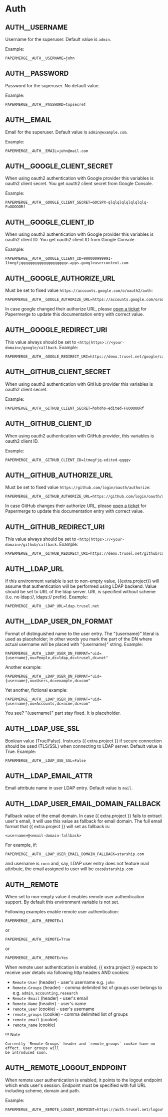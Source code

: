 # Auth


## AUTH__USERNAME

Username for the superuser. Default value is `admin`.

Example:

    PAPERMERGE__AUTH__USERNAME=john


## AUTH__PASSWORD

Password for the superuser. No default value.

Example:

    PAPERMERGE__AUTH__PASSWORD=topsecret


## AUTH__EMAIL

Email for the superuser. Default value is `admin@example.com`.

Example:

    PAPERMERGE__AUTH__EMAIL=john@mail.com


## AUTH__GOOGLE_CLIENT_SECRET

When using oauth2 authentication with Google provider this variables is oauth2 client secret.
You get oauth2 client secret from Google Console.

Example:

    PAPERMERGE__AUTH__GOOGLE_CLIENT_SECRET=GOCSPX-qlqlqlqlqlqlqlqlq-FuOOOOORf

## AUTH__GOOGLE_CLIENT_ID

When using oauth2 authentication with Google provider this variables is oauth2 client ID.
You get oauth2 client ID from Google Console.

Example:

    PAPERMERGE__AUTH__GOOGLE_CLIENT_ID=900000999991-1tmegfjqqqqqqqqqqqqqqqqqqqqv.apps.googleusercontent.com

## AUTH__GOOGLE_AUTHORIZE_URL

Must be set to fixed value `https://accounts.google.com/o/oauth2/auth`:

    PAPERMERGE__AUTH__GOOGLE_AUTHORIZE_URL=https://accounts.google.com/o/oauth2/auth

In case google changed their authorize URL, please [open a ticket](https://github.com/ciur/papermerge/issues) for Papermerge to update this documentation entry with correct value.

## AUTH__GOOGLE_REDIRECT_URI

This value always should be set to `<http|https>://<your-domain>/google/callback`.
Example:

    PAPERMERGE__AUTH__GOOGLE_REDIRECT_URI=https://demo.trusel.net/google/callback


## AUTH__GITHUB_CLIENT_SECRET

When using oauth2 authentication with GitHub provider this variables is oauth2 client secret.

Example:

    PAPERMERGE__AUTH__GITHUB_CLIENT_SECRET=hohoho-edited-FuOOOOORf

## AUTH__GITHUB_CLIENT_ID

When using oauth2 authentication with GitHub provider, this variables is oauth2 client ID.

Example:

    PAPERMERGE__AUTH__GITHUB_CLIENT_ID=1tmegfjq-edited-qqqqv

## AUTH__GITHUB_AUTHORIZE_URL

Must be set to fixed value `https://github.com/login/oauth/authorize`:

    PAPERMERGE__AUTH__GITHUB_AUTHORIZE_URL=https://github.com/login/oauth/authorize

In case GitHub changes their authorize URL, please [open a ticket](https://github.com/ciur/papermerge/issues) for Papermerge to update this documentation entry with correct value.

## AUTH__GITHUB_REDIRECT_URI

This value always should be set to `<http|https>://<your-domain>/github/callback`.
Example:

    PAPERMERGE__AUTH__GITHUB_REDIRECT_URI=https://demo.trusel.net/github/callback


## AUTH__LDAP_URL

If this environment variable is set to non-empty value, {{extra.project}} will assume that authentication will be performed using LDAP
backend. Value should be set to URL of the ldap server. URL is specified without scheme
(i.e. no ldap://, ldaps:// prefix). Example:

    PAPERMERGE__AUTH__LDAP_URL=ldap.trusel.net

## AUTH__LDAP_USER_DN_FORMAT

Format of distinguished name to the user entry. The "{username}" literal is used
as placeholder; in other words you mark the part of the DN where actual username will be placed with "{username}" string. Example:

    PAPERMERGE__AUTH__LDAP_USER_DN_FORMAT="uid={username},ou=People,dc=ldap,dc=trusel,dc=net"

Another example:

    PAPERMERGE__AUTH__LDAP_USER_DN_FORMAT="uid={username},ou=Users,dc=example,dc=com"

Yet another, fictional example:

    PAPERMERGE__AUTH__LDAP_USER_DN_FORMAT="uid={username},ou=Accounts,dc=acme,dc=com"

You see? "{username}" part stay fixed. It is placeholder.

## AUTH__LDAP_USE_SSL

Boolean value (True/False). Instructs {{ extra.project }} if secure connection should be used (TLS/SSL) when connecting to LDAP server.
Default value is True. Example:

    PAPERMERGE__AUTH__LDAP_USE_SSL=False

## AUTH__LDAP_EMAIL_ATTR

Email attribute name in user LDAP entry. Default value is `mail`.

## AUTH__LDAP_USER_EMAIL_DOMAIN_FALLBACK

Fallback value of the email domain.
In case {{ extra.project }} fails to extract user's email, it will use this value as fallback for email domain.
The full email format that {{ extra.project }} will set as fallback is:

    <username>@<email-domain-fallback>

For example, if:

    PAPERMERGE__AUTH__LDAP_USER_EMAIL_DOMAIN_FALLBACK=starship.com

and username is `coco` and, say, LDAP user entry does not feature mail attribute, the
email assigned to user will be `coco@starship.com`



## AUTH__REMOTE

When set to non-empty value it enables remote user authentication support.
By default this environment variable is not set.

Following examples enable remote user authentication:

    PAPERMERGE__AUTH__REMOTE=1

or

    PAPERMERGE__AUTH__REMOTE=True

or

    PAPERMERGE__AUTH__REMOTE=Yes


When remote user authentication is enabled, {{ extra.project }} expects to receive
user details via following http headers AND cookies:

- `Remote-User` (header) - user's username e.g. `john`
- `Remote-Groups` (header) - comma delimited list of groups user belongs to e.g. `admin`, `accounting,research`
- `Remote-Email` (header) - user's email
- `Remote-Name` (header) - user's name
- `remote_user` (cookie) - user's username
- `remote_groups` (cookie) - comma delimited list of groups
- `remote_email` (cookie)
- `remote_name` (cookie)


!!! Note

    Currently `Remote-Groups` header and `remote_groups` cookie have no effect. User groups will
    be introduced soon.




## AUTH__REMOTE_LOGOUT_ENDPOINT

When remote user authentication is enabled, it points to the logout endpoint which ends user's session.
Endpoint must be specified with full URL including scheme, domain and path.

Example:

    PAPERMERGE__AUTH__REMOTE_LOGOUT_ENDPOINT=https://auth.trusel.net/logout

